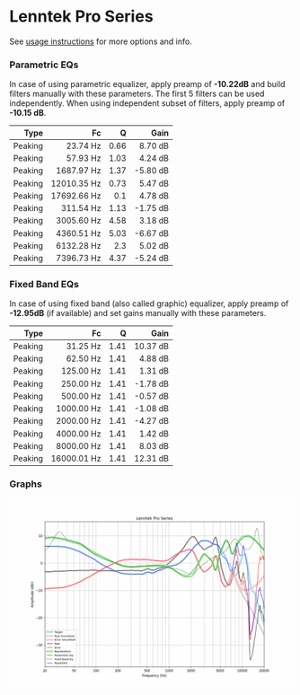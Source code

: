 # Lenntek Pro Series
See [usage instructions](https://github.com/jaakkopasanen/AutoEq#usage) for more options and info.

### Parametric EQs
In case of using parametric equalizer, apply preamp of **-10.22dB** and build filters manually
with these parameters. The first 5 filters can be used independently.
When using independent subset of filters, apply preamp of **-10.15 dB**.

| Type    | Fc          |    Q | Gain     |
|--------:|------------:|-----:|---------:|
| Peaking | 23.74 Hz    | 0.66 | 8.70 dB  |
| Peaking | 57.93 Hz    | 1.03 | 4.24 dB  |
| Peaking | 1687.97 Hz  | 1.37 | -5.80 dB |
| Peaking | 12010.35 Hz | 0.73 | 5.47 dB  |
| Peaking | 17692.66 Hz | 0.1  | 4.78 dB  |
| Peaking | 311.54 Hz   | 1.13 | -1.75 dB |
| Peaking | 3005.60 Hz  | 4.58 | 3.18 dB  |
| Peaking | 4360.51 Hz  | 5.03 | -6.67 dB |
| Peaking | 6132.28 Hz  | 2.3  | 5.02 dB  |
| Peaking | 7396.73 Hz  | 4.37 | -5.24 dB |

### Fixed Band EQs
In case of using fixed band (also called graphic) equalizer, apply preamp of **-12.95dB**
(if available) and set gains manually with these parameters.

| Type    | Fc          |    Q | Gain     |
|--------:|------------:|-----:|---------:|
| Peaking | 31.25 Hz    | 1.41 | 10.37 dB |
| Peaking | 62.50 Hz    | 1.41 | 4.88 dB  |
| Peaking | 125.00 Hz   | 1.41 | 1.31 dB  |
| Peaking | 250.00 Hz   | 1.41 | -1.78 dB |
| Peaking | 500.00 Hz   | 1.41 | -0.57 dB |
| Peaking | 1000.00 Hz  | 1.41 | -1.08 dB |
| Peaking | 2000.00 Hz  | 1.41 | -4.27 dB |
| Peaking | 4000.00 Hz  | 1.41 | 1.42 dB  |
| Peaking | 8000.00 Hz  | 1.41 | 8.03 dB  |
| Peaking | 16000.01 Hz | 1.41 | 12.31 dB |

### Graphs
![](./Lenntek%20Pro%20Series.png)